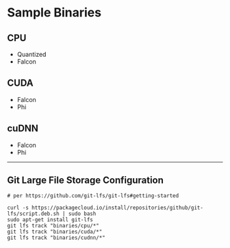 # Sample Binaries

## CPU
* Quantized
* Falcon

## CUDA
* Falcon
* Phi

## cuDNN
* Falcon
* Phi

<hr>

## Git Large File Storage Configuration

```
# per https://github.com/git-lfs/git-lfs#getting-started

curl -s https://packagecloud.io/install/repositories/github/git-lfs/script.deb.sh | sudo bash
sudo apt-get install git-lfs
git lfs track "binaries/cpu/*"
git lfs track "binaries/cuda/*"
git lfs track "binaries/cudnn/*"
```

